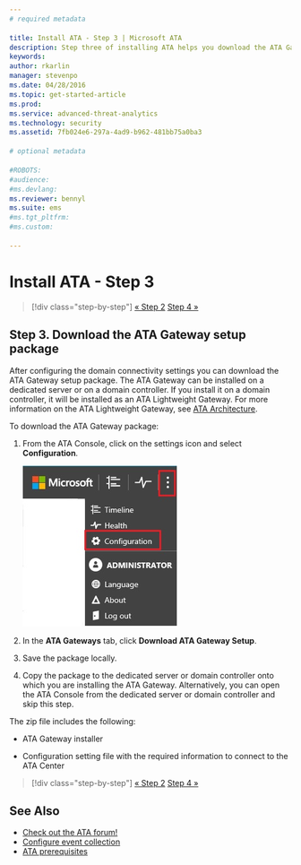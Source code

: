 ```yaml
---
# required metadata

title: Install ATA - Step 3 | Microsoft ATA
description: Step three of installing ATA helps you download the ATA Gateway setup package.
keywords:
author: rkarlin
manager: stevenpo
ms.date: 04/28/2016
ms.topic: get-started-article
ms.prod:
ms.service: advanced-threat-analytics
ms.technology: security
ms.assetid: 7fb024e6-297a-4ad9-b962-481bb75a0ba3

# optional metadata

#ROBOTS:
#audience:
#ms.devlang:
ms.reviewer: bennyl
ms.suite: ems
#ms.tgt_pltfrm:
#ms.custom:

---
```


# Install ATA - Step 3

>[!div class="step-by-step"]
[« Step 2](install-ata-step2.md)
[Step 4 »](install-ata-step4.md)

## Step 3. Download the ATA Gateway setup package
After configuring the domain connectivity settings you can download the ATA Gateway setup package. The ATA Gateway can be installed on a dedicated server or on a domain controller. If you install it on a domain controller, it will be installed as an ATA Lightweight Gateway. For more information on the ATA Lightweight Gateway, see [ATA Architecture](/advanced-threat-analytics/plan-design/ata-architecture). 

To download the ATA Gateway package:

1.  From the ATA Console, click on the settings icon and select **Configuration**.

    ![ATA gateway configuration settings](media/ATA-config-icon.JPG)

2.  In the **ATA Gateways** tab, click **Download ATA Gateway Setup**.

3.  Save the package locally.
4.  Copy the package to the dedicated server or domain controller onto which you are installing the ATA Gateway. Alternatively, you can open the ATA Console from the dedicated server or domain controller and skip this step.

The zip file includes the following:

-   ATA Gateway installer

-   Configuration setting file with the required information to connect to the ATA Center


>[!div class="step-by-step"]
[« Step 2](install-ata-step2.md)
[Step 4 »](install-ata-step4.md)

## See Also

- [Check out the ATA forum!](https://social.technet.microsoft.com/Forums/security/home?forum=mata)
- [Configure event collection](configure-event-collection.md)
- [ATA prerequisites](/advanced-threat-analytics/plan-design/ata-prerequisites)
